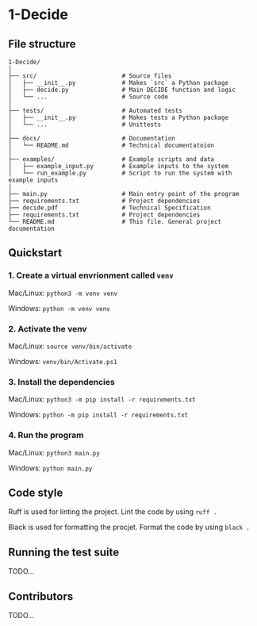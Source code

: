 # 1-Decide

## File structure

```
1-Decide/
│
├── src/                        # Source files
│   ├── __init__.py             # Makes `src` a Python package
│   ├── decide.py               # Main DECIDE function and logic
│   └── ...                     # Source code
│
├── tests/                      # Automated tests
│   ├── __init__.py             # Makes tests a Python package
│   └── ...                     # Unittests
│
├── docs/                       # Documentation
│   └── README.md               # Technical documentatoion
│
├── examples/                   # Example scripts and data
│   ├── example_input.py        # Example inputs to the system
│   └── run_example.py          # Script to run the system with example inputs
│
├── main.py                 	# Main entry point of the program
├── requirements.txt            # Project dependencies
├── decide.pdf                  # Technical Specification
├── requirements.txt            # Project dependencies
└── README.md                   # This file. General project documentation
```

## Quickstart

### 1. Create a virtual envrionment called `venv`

Mac/Linux: `python3 -m venv venv`

Windows: `python -m venv venv`

### 2. Activate the venv

Mac/Linux: `source venv/bin/activate`

Windows: `venv/bin/Activate.ps1`

### 3. Install the dependencies

Mac/Linux: `python3 -m pip install -r requirements.txt`

Windows: `python -m pip install -r requirements.txt`

### 4. Run the program

Mac/Linux: `python3 main.py`

Windows: `python main.py`

## Code style

Ruff is used for linting the project. Lint the code by using `ruff .`

Black is used for formatting the procjet. Format the code by using `black .`

## Running the test suite

TODO...

## Contributors

TODO...
